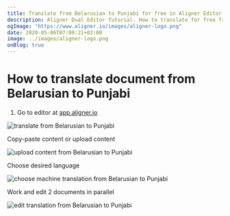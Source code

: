 ```yaml
---
title: Translate from Belarusian to Punjabi for free in Aligner Editor
description: Aligner Dual Editor Tutorial. How to translate for free from Belarusian to Punjabi. Aligner is multilingual document management platform. 
ogImage: "https://www.aligner.io/images/aligner-logo.png"
date: 2020-05-06T07:09:21+03:00
image: ../images/aligner-logo.png
onBlog: true
---
```


# How to translate document from Belarusian to Punjabi

1. Go to editor at [app.aligner.io](https://app.aligner.io "Aligner App web page")

![translate from Belarusian to Punjabi](../aligner-blank-editor.png "translate from Belarusian to Punjabi")

Copy-paste content or upload content

![upload content from Belarusian to Punjabi](../aligner-uploaded-document.png "upload content from Belarusian to Punjabi")

Choose desired language

![choose machine translation from Belarusian to Punjabi](../aligner-language-dropdown.png "choose machine translation from Belarusian to Punjabi")

Work and edit 2 documents in parallel

![edit translation from Belarusian to Punjabi](../aligner-double-sitded-editor.png "edit translation from Belarusian to Punjabi")

